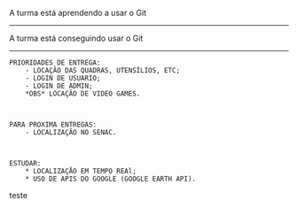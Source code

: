 A turma está aprendendo a usar o Git

---

A turma está conseguindo usar o Git

---

    PRIORIDADES DE ENTREGA:
        - LOCAÇÃO DAS QUADRAS, UTENSÍLIOS, ETC;
        - LOGIN DE USUARIO;
        - LOGIN DE ADMIN;
        *OBS* LOCAÇÃO DE VIDEO GAMES.

 

    PARA PROXIMA ENTREGAS:
        - LOCALIZAÇÃO NO SENAC.

 

    ESTUDAR:
        * LOCALIZAÇÃO EM TEMPO REAl;
        * USO DE APIS DO GOOGLE (GOOGLE EARTH API).
teste